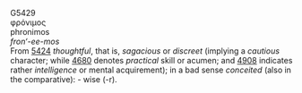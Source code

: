 <body>
  <p>G5429<br>  φρόνιμος  <br> phronimos  <br><i>fron‘-ee-mos </i><br>From <a href="g5424.htm">5424</a>  <i>thoughtful</i>, that is, <i>sagacious</i> or <i>discreet</i> (implying a <i>cautious</i> character; while <a href="g4680.htm">4680</a> denotes <i>practical</i> skill or acumen; and <a href="g4908.htm">4908</a> indicates rather <i>intelligence</i> or mental acquirement); in a bad sense <i>conceited</i> (also in the comparative): - wise (-r).<br></p>
 </body>
